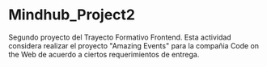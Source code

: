 # Mindhub_Project2
Segundo proyecto del Trayecto Formativo Frontend.
Esta actividad considera realizar el proyecto "Amazing Events" para la compañia Code on the Web de acuerdo a ciertos requerimientos de entrega.
